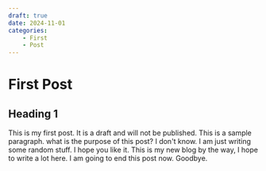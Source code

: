 ```yaml
---
draft: true
date: 2024-11-01
categories:
    - First
    - Post
---
```


# First Post

## Heading 1

This is my first post. It is a draft and will not be published. This is a sample paragraph. what is the purpose of this post? I don't know. I am just writing some random stuff. I hope you like it. This is my new blog by the way, I hope to write a lot here. <!-- more --> I am going to end this post now. Goodbye.

